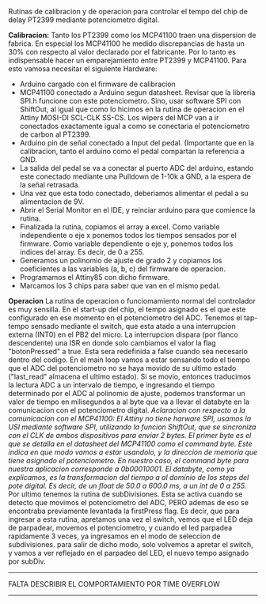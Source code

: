 Rutinas de calibracion y de operacion para controlar el tempo del chip
de delay PT2399 mediante potenciometro digital.

**Calibracion:**
Tanto los PT2399 como los MCP41100 traen una dispersion de fabrica. 
En especial los MCP41100 he medido discrepancias de hasta un 30% con respecto
al valor declarado por el fabricante.
Por lo tanto es indispensable hacer un emparejamiento entre PT2399 y MCP41100.
Para esto vamosa necesitar el siguiente Hardware:
- Arduino cargado con el firmware de calibracion
- MCP41100 conectado a Arduino segun datasheet. Revisar que la libreria SPI.h 
funcione con este potenciometro. Sino, usar software SPI con ShiftOut, al igual
que como lo hicimos en la rutina de operacion en el Attiny
MOSI-DI SCL-CLK SS-CS. Los wipers del MCP van a ir conectados exactamente
igual a como se conectaria el potenciometro de carbon al PT2399.
- Arduino pin de señal conectado a Input del pedal.
 (Importante que en la calibracion, tanto el arduino como el pedal compartan la referencia 
a GND.  
- La salida del pedal se va a conectar al puerto ADC del arduino, estando este
conectado mediante una Pulldown de 1-10k a GND, a la espera de la señal 
retrasada.
 - Una vez que esta todo conectado, deberiamos alimentar el pedal a su alimentacion
de 9V.
- Abrir el Serial Monitor en el IDE, y reinciar arduino para que comience la rutina. 
- Finalizada la rutina, copiamos el array a excel. Como variable independiente
o eje x ponemos todos los tiempos sensados por el firmware. Como variable dependiente 
o eje y, ponemos todos los indices del array. Es decir, de 0 a 255.
- Generamos un polinomio de ajuste de grado 2 y copiamos los coeficientes 
a las variables (a, b, c) del firmware de operacion. 
- Programamos el Attiny85 con dicho firmware.
- Marcamos los 3 chips para saber que van en el mismo pedal.

**Operacion**
La rutina de operacion o funciomamiento normal del controlador es muy sensilla.
En el start-up del chip, el tempo asignado es el que este configurado en ese 
momento en el potenciometro del ADC.
Tenemos el tap-tempo sensado  mediante el switch, que esta atado a una interrupcion
externa (INT0) en el PB2 del micro. La interrupcion dispara (por flanco descendente) una ISR 
en donde solo cambiamos el valor la flag "botonPressed" a true. Esta sera redefinida 
a false cuando sea necesario dentro del codigo. 
En el main loop vamos a estar sensando todo el tiempo que el ADC del potenciometro
no se haya movido de su ultimo estado ("last_read" almacena el ultimo estado).
Si se movio, entonces traducimos la lectura ADC a un intervalo de tiempo, e ingresando
el tiempo determinado por el ADC al polinomio de ajuste, podemos transformar un valor
de tiempo en milisegundos a al byte que va a llevar el databyte en la comunicacion
con el potenciometro digital. 
*Aclaracion con respecto a la comunicacion con el MCP41100:
El Attiny no tiene harware SPI, usamos la USI mediante software SPI, utilizando 
la funcion ShiftOut, que se sincroniza con el CLK de ambos dispositivos para
enviar 2 bytes. El primer byte es el que se detalla en el datasheet del MCP41100
como el command byte. Este indica en que modo vamos a estar usandolo, y la direccion
de memoria que tiene asignado el potenciometro. En nuestro caso, el command byte
para nuestra aplicacion corresponde a 0b00010001.
El databyte, como ya explicamos, es la transformacion del tiempo a al dominio
de los steps del pote digital. Es decir, de un float de 50.0 a 600.0 ms, a un int
de 0 a 255.*
Por ultimo tenemos la rutina de subDivisiones. Esta se activa cuando se detecto que
movimos el potenciometro del ADC, PERO ademas de eso se encontraba previamente 
levantada la firstPress flag. Es decir, que para ingresar a esta rutina, apretamos
una vez el switch, vemos que el LED deja de parpadear, movemos el potenciometro, y cuando
el led parpadea rapidamente 3 veces, ya ingresamos en el modo de seleccion de subdivisiones.
para salir de dicho modo, solo volvemos a apretar el switch, y vamos a ver reflejado en el
parpadeo del LED, el nuevo tempo asignado por subDiv. 
****************************************************************************************
FALTA DESCRIBIR EL COMPORTAMIENTO POR TIME OVERFLOW
****************************************************************************************
